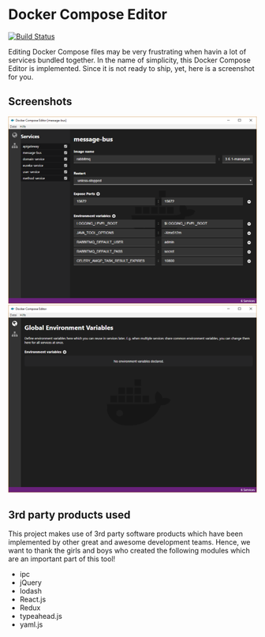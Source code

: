 # Docker Compose Editor

[![Build Status](https://travis-ci.org/code-arcs/docker-compose-editor.svg?branch=master)](https://travis-ci.org/code-arcs/docker-compose-editor)

Editing Docker Compose files may be very frustrating when havin a lot of services bundled together.
In the name of simplicity, this Docker Compose Editor is implemented.
Since it is not ready to ship, yet, here is a screenshot for you.

## Screenshots
![View of a single service](./doc/screenshot_service.png)
![View of global variables](./doc/screenshot_env.png)

## 3rd party products used
This project makes use of 3rd party software products which have been implemented
by other great and awesome development teams.
Hence, we want to thank the girls and boys who created the following modules which
are an important part of this tool!

 * ipc
 * jQuery
 * lodash
 * React.js
 * Redux
 * typeahead.js
 * yaml.js
